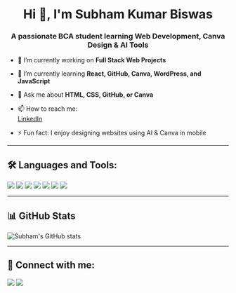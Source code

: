 <h1 align="center">Hi 👋, I'm Subham Kumar Biswas</h1>
<h3 align="center">A passionate BCA student learning Web Development, Canva Design & AI Tools</h3>

- 🔭 I’m currently working on **Full Stack Web Projects**

- 🌱 I’m currently learning **React, GitHub, Canva, WordPress, and JavaScript**

- 💬 Ask me about **HTML, CSS, GitHub, or Canva**

- 📫 How to reach me:  
  [LinkedIn](https://www.linkedin.com/in/subham-kumar-biswas-495964363/)

- ⚡ Fun fact: I enjoy designing websites using AI & Canva in mobile

---

## 🛠️ Languages and Tools:

<p align="left">
  <img src="https://img.shields.io/badge/HTML5-E34F26?style=for-the-badge&logo=html5&logoColor=white" />
  <img src="https://img.shields.io/badge/CSS3-1572B6?style=for-the-badge&logo=css3&logoColor=white" />
  <img src="https://img.shields.io/badge/JavaScript-F7DF1E?style=for-the-badge&logo=javascript&logoColor=black" />
  <img src="https://img.shields.io/badge/React-20232A?style=for-the-badge&logo=react&logoColor=61DAFB" />
  <img src="https://img.shields.io/badge/GitHub-100000?style=for-the-badge&logo=github&logoColor=white" />
  <img src="https://img.shields.io/badge/Canva-00C4CC?style=for-the-badge&logo=canva&logoColor=white" />
  <img src="https://img.shields.io/badge/WordPress-21759B?style=for-the-badge&logo=wordpress&logoColor=white" />
</p>

---

## 📊 GitHub Stats

<p align="left">
  <img src="https://github-readme-stats.vercel.app/api?username=Subham-Kumar-Biswas&show_icons=true&theme=tokyonight" alt="Subham's GitHub stats" />
</p>

---

## 🔗 Connect with me:

<p align="left">
  <a href="https://linkedin.com/in/subham-kumar-biswas-495964363/" target="blank"><img align="center" src="https://img.shields.io/badge/LinkedIn-0077B5?style=for-the-badge&logo=linkedin&logoColor=white" /></a>
  <a href="https://github.com/Subham-Kumar-Biswas" target="blank"><img align="center" src="https://img.shields.io/badge/GitHub-100000?style=for-the-badge&logo=github&logoColor=white" /></a>
</p>
